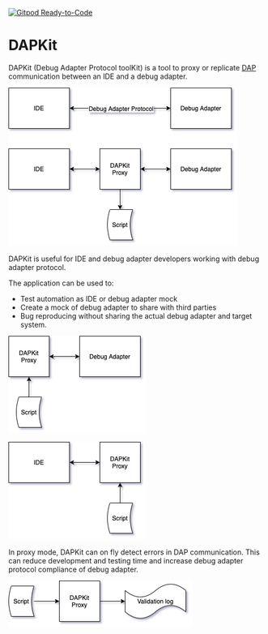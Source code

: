 [![Gitpod Ready-to-Code](https://img.shields.io/badge/Gitpod-Ready--to--Code-blue?logo=gitpod)](https://gitpod.io/#https://github.com/ishche/dapkit) 

# DAPKit

DAPKit (Debug Adapter Protocol toolKit) is a tool to proxy or replicate 
[DAP](https://microsoft.github.io/debug-adapter-protocol/specification) communication between 
an IDE and a debug adapter.

![DAPKit place diagram](https://raw.githubusercontent.com/ishche/dapkit/master/docs/dia-place.png)

DAPKit is useful for IDE and debug adapter developers working with debug adapter protocol.

The application can be used to:
- Test automation as IDE or debug adapter mock
- Create a mock of debug adapter to share with third parties
- Bug reproducing without sharing the actual debug adapter and target system.

![IDE mock](https://raw.githubusercontent.com/ishche/dapkit/master/docs/dia-mock-ide.png)

![DA mock](https://raw.githubusercontent.com/ishche/dapkit/master/docs/dia-mock-da.png)

In proxy mode, DAPKit can on fly detect errors in DAP communication. This can reduce development and 
testing time and increase debug adapter protocol compliance of debug adapter.

![Script validation](https://raw.githubusercontent.com/ishche/dapkit/master/docs/dia-validate-script.png)
